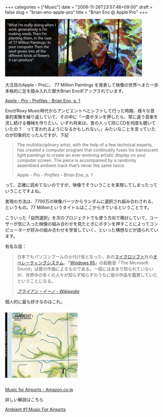 +++
categories = ["Music"]
date = "2006-11-26T23:57:46+09:00"
draft = false
slug = "brian-eno-apple-pro"
title = "Brian Eno @ Apple Pro"
+++

![](/images/old/061126_eno.jpg)

大注目のApple - Proに、 77 Million Paintings を発表して映像の世界へまた一歩本格的に足を踏み入れた御大Brian Enoがアップされています。

[Apple - Pro - Profiles - Brian Eno, p. 1](http://www.apple.com/pro/profiles/eno/)

EnoがRoxy Music時代からアンビエントへとシフトして行った時期、様々な音楽的実験を繰り返していて、その中に「一度ボタンを押したら、常に違う音楽を流し続ける機械を作りたい。いずれ将来は、昔の人って同じCDを何度も聴いていたの？　って言われるようになるかもしれない。」みたいなことを言っていたのが印象的だったんですが、下記

<blockquote class="blockquote">
  <p class="m-b-0">
	The multidisciplinary artist, with the help of a few technical experts, has created a computer program that continually fuses his translucent light paintings to create an ever-evolving artistic display on your computer screen. The piece is accompanied by a randomly assembled ambient track that’s never the same twice.
  </p>
  <footer class="blockquote-footer"><cite title="">Apple - Pro - Profiles - Brian Eno, p. 1</cite></footer>
</blockquote>

って、正確に読めてないのですが、映像でそういうことを実現してしまったっていうことですよね。

実現の方法は、7700万の映像パーツからランダムに選択され組み合わされる、というもの。77 Millionというタイトルはここからきているということです。

こういった「自然選択」を次のプロジェクトでも使う方向で検討していて、ユーザーが気に入った映像の組み合わせを見たときにボタンを押すことによってコンピューターが好みの組み合わせを学習していく、といった構想などが語られています。

有名な話：

<blockquote class="blockquote">
  <p class="m-b-0">
	日本でもパソコンブームの火付け役となった、あの<a title="マイクロソフト" href="http://ja.wikipedia.org/wiki/マイクロソフト">マイクロソフト</a>社の<a title="オペレーティングシステム" href="http://ja.wikipedia.org/wiki/%E3%82%AA%E3%83%9A%E3%83%AC%E3%83%BC%E3%83%86%E3%82%A3%E3%83%B3%E3%82%B0%E3%82%B7%E3%82%B9%E3%83%86%E3%83%A0">オペレーティングシステム</a>、「<a title="Windows 95" href="http://ja.wikipedia.org/wiki/Windows_95">Windows 95</a>」の起動音「The Microsoft Sound」は彼の作曲によるものである。一般にはあまり知られていないが、世界中の多くの人々が知らず知らずのうちに彼の作品を鑑賞していたということになる。
  </p>
  <footer class="blockquote-footer"><cite title=""><a href="http://ja.wikipedia.org/wiki/ブライアン・イーノ">ブライアン・イーノ - Wikipedia</a></cite></footer>
</blockquote>

個人的に最も好きなのはこれ。

![](/images/old/061126_eno2.jpg)

[Music for Airports - Amazon.co.jp](http://www.amazon.co.jp/gp/product/B0002PZVH0)

詳しい解説はこちら

[Ambient #1 Music For Airports](http://www.netlaputa.ne.jp/~pass-age/ENO/airports1.html)
